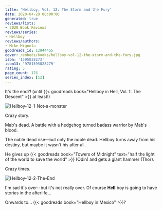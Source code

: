 ```yaml
---
title: 'Hellboy, Vol. 12: The Storm and the Fury'
date: 2020-04-28 00:00:00
generated: true
reviews/lists:
- 2020 Book Reviews
reviews/series:
- Hellboy
reviews/authors:
- Mike Mignola
goodreads_id: 12944455
cover: /embeds/books/hellboy-vol-12-the-storm-and-the-fury.jpg
isbn: '1595828273'
isbn13: '9781595828279'
rating: 5
page_count: 176
series_index: [12]
---
```

It's the end?! (until {{< goodreads book="Hellboy in Hell, Vol. 1: The Descent" >}} at least!)  

![Hellboy-12-1-Not-a-monster](/embeds/books/attachments/hellboy-12-1-not-a-monster.png)  

<!--more-->

Crazy story.  

Mab's dead. A battle with a hedgehog turned badass warrior by Mab's blood.  

The noble dead rise—but only the noble dead. Hellboy turns away from his destiny, but maybe it wasn't his after all.  

He gives up {{< goodreads book="Towers of Midnight" text="half the light of the world to save the world" >}} (Odin) and gets a giant hammer (Thor).  

Crazy times.  

![Hellboy-12-2-The-End](/embeds/books/attachments/hellboy-12-2-the-end.png)  

I'm sad it's over--but it's not really over. Of course **Hell** boy is going to have stories in the afterlife...  

Onwards to... {{< goodreads book="Hellboy in Mexico" >}}?
